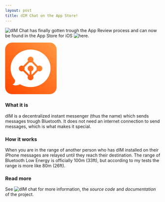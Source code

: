 ```yaml
---
layout: post
title: dIM Chat on the App Store! 
---
```


![dIM Chat](https://dimchat.org) has finally gotten trough the App Review process
and can now be found in the App Store for iOS ![here](https://apps.apple.com/dk/app/dim-chat/id1583606879).

![dIM Icon](/dim/icon.png "dIM icon")

### What it is
dIM is a decentralized instant messenger (thus the name) which sends messages
trough Bluetooth. It does not need an internet connection to send messages,
which is what makes it special. 

### How it works
When you are in the range of another person who has dIM installed on their
iPhone messages are relayed until they reach their destination. The range of
Bluetooth Low Energy is officially 100m (33ft), but according to my tests the
range is more like 80m (26ft).

### Read more
See ![dIM chat](https://dimchat.org) for more information, the *source code*
and *documentation* of the project. 

